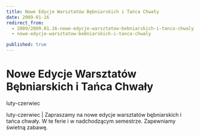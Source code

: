 ```yaml
---
title: Nowe Edycje Warsztatów Bębniarskich i Tańca Chwały
date: 2009-01-16
redirect_from: 
  - 2009/2009.01.16-nowe-edycje-warsztatow-bebniarskich-i-tanca-chwaly
  - nowe-edycje-warsztatow-bebniarskich-i-tanca-chwaly

published: true
---
```




# Nowe Edycje Warsztatów Bębniarskich i Tańca Chwały

<time>luty-czerwiec</time>

luty-czerwiec | Zapraszamy na nowe edycje warsztatów bębniarskich i tańca chwały. W te ferie i&nbsp;w nadchodzącym semestrze. Zapewniamy świetną zabawę.

<!--CONTENT FROM OLD SERVER (jos before 2013): luty-czerwiec | Zapraszamy na nowe edycje warsztatów bębniarskich i tańca chwały. W te ferie i&nbsp;w nadchodzącym semestrze. Zapewniamy świetną zabawę.
-->

<!--{{json:{"created_date":"2009-01-16 13:27:11","publish_down":"0000-00-00 00:00:00","id":"696"}}}-->